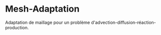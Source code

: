 # Mesh-Adaptation

Adaptation de maillage pour un problème d'advection-diffusion-réaction-production.
